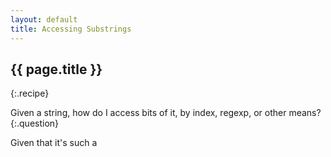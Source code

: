 ```yaml
---
layout: default
title: Accessing Substrings
---
```


## {{ page.title }}
{:.recipe}

Given a string, how do I access bits of it, by index, regexp, or other means?
{:.question}

Given that it's such a 


